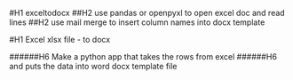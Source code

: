 #H1 exceltodocx
##H2 use pandas or openpyxl to open excel doc and read lines
##H2 use mail merge to insert column names into docx template

#H1 Excel xlsx file - to docx

######H6 Make a python app that takes the rows from excel
######H6 and puts the data into word docx template file